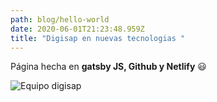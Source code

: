 ```yaml
---
path: blog/hello-world
date: 2020-06-01T21:23:48.959Z
title: "Digisap en nuevas tecnologias "
---
```

Página hecha en **gatsby JS, Github y Netlify** &#128515;

![Equipo digisap](/assets/2020-04-30.png)